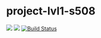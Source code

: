 # project-lvl1-s508
<a href="https://codeclimate.com/github/Yuran-Luk/project-lvl1-s508/maintainability"><img src="https://api.codeclimate.com/v1/badges/08e48ac133cc3f8c3e49/maintainability" /></a>
<a href="https://codeclimate.com/github/Yuran-Luk/project-lvl1-s508/test_coverage"><img src="https://api.codeclimate.com/v1/badges/08e48ac133cc3f8c3e49/test_coverage" /></a>
[![Build Status](https://travis-ci.org/travis-ci/travis-web.svg?branch=master)](https://travis-ci.org/travis-ci/travis-web)
